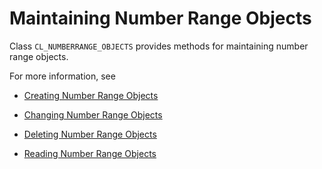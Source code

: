 <!-- loiobb50d4cb39b74801acdd440c91131034 -->

# Maintaining Number Range Objects

Class `CL_NUMBERRANGE_OBJECTS` provides methods for maintaining number range objects.

For more information, see

-   [Creating Number Range Objects](Creating_Number_Range_Objects_d72f78f.md)

-   [Changing Number Range Objects](Changing_Number_Range_Objects_2f61648.md)

-   [Deleting Number Range Objects](Deleting_Number_Range_Objects_5213a1d.md)

-   [Reading Number Range Objects](Reading_Number_Range_Objects_aeb774b.md)


